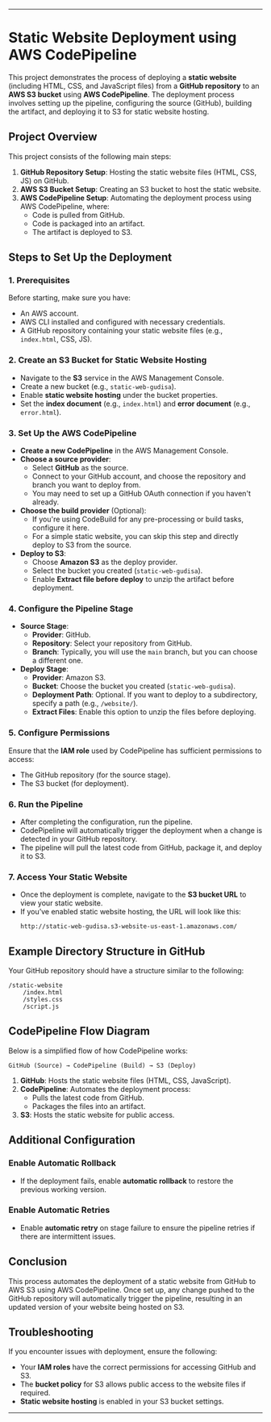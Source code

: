
---

# Static Website Deployment using AWS CodePipeline

This project demonstrates the process of deploying a **static website** (including HTML, CSS, and JavaScript files) from a **GitHub repository** to an **AWS S3 bucket** using **AWS CodePipeline**. The deployment process involves setting up the pipeline, configuring the source (GitHub), building the artifact, and deploying it to S3 for static website hosting.

## Project Overview

This project consists of the following main steps:

1. **GitHub Repository Setup**: Hosting the static website files (HTML, CSS, JS) on GitHub.
2. **AWS S3 Bucket Setup**: Creating an S3 bucket to host the static website.
3. **AWS CodePipeline Setup**: Automating the deployment process using AWS CodePipeline, where:
   - Code is pulled from GitHub.
   - Code is packaged into an artifact.
   - The artifact is deployed to S3.

## Steps to Set Up the Deployment

### 1. **Prerequisites**
   Before starting, make sure you have:
   - An AWS account.
   - AWS CLI installed and configured with necessary credentials.
   - A GitHub repository containing your static website files (e.g., `index.html`, CSS, JS).

### 2. **Create an S3 Bucket for Static Website Hosting**
   - Navigate to the **S3** service in the AWS Management Console.
   - Create a new bucket (e.g., `static-web-gudisa`).
   - Enable **static website hosting** under the bucket properties.
   - Set the **index document** (e.g., `index.html`) and **error document** (e.g., `error.html`).

### 3. **Set Up the AWS CodePipeline**
   - **Create a new CodePipeline** in the AWS Management Console.
   - **Choose a source provider**:
     - Select **GitHub** as the source.
     - Connect to your GitHub account, and choose the repository and branch you want to deploy from.
     - You may need to set up a GitHub OAuth connection if you haven't already.
   - **Choose the build provider** (Optional):
     - If you're using CodeBuild for any pre-processing or build tasks, configure it here.
     - For a simple static website, you can skip this step and directly deploy to S3 from the source.
   - **Deploy to S3**:
     - Choose **Amazon S3** as the deploy provider.
     - Select the bucket you created (`static-web-gudisa`).
     - Enable **Extract file before deploy** to unzip the artifact before deployment.

### 4. **Configure the Pipeline Stage**
   - **Source Stage**:
     - **Provider**: GitHub.
     - **Repository**: Select your repository from GitHub.
     - **Branch**: Typically, you will use the `main` branch, but you can choose a different one.
   - **Deploy Stage**:
     - **Provider**: Amazon S3.
     - **Bucket**: Choose the bucket you created (`static-web-gudisa`).
     - **Deployment Path**: Optional. If you want to deploy to a subdirectory, specify a path (e.g., `/website/`).
     - **Extract Files**: Enable this option to unzip the files before deploying.

### 5. **Configure Permissions**
   Ensure that the **IAM role** used by CodePipeline has sufficient permissions to access:
   - The GitHub repository (for the source stage).
   - The S3 bucket (for deployment).

### 6. **Run the Pipeline**
   - After completing the configuration, run the pipeline.
   - CodePipeline will automatically trigger the deployment when a change is detected in your GitHub repository.
   - The pipeline will pull the latest code from GitHub, package it, and deploy it to S3.

### 7. **Access Your Static Website**
   - Once the deployment is complete, navigate to the **S3 bucket URL** to view your static website.
   - If you’ve enabled static website hosting, the URL will look like this:
     ```
     http://static-web-gudisa.s3-website-us-east-1.amazonaws.com/
     ```

## Example Directory Structure in GitHub
Your GitHub repository should have a structure similar to the following:
```
/static-website
    /index.html
    /styles.css
    /script.js
```

## CodePipeline Flow Diagram

Below is a simplified flow of how CodePipeline works:

```
GitHub (Source) → CodePipeline (Build) → S3 (Deploy)
```

1. **GitHub**: Hosts the static website files (HTML, CSS, JavaScript).
2. **CodePipeline**: Automates the deployment process:
   - Pulls the latest code from GitHub.
   - Packages the files into an artifact.
3. **S3**: Hosts the static website for public access.

## Additional Configuration

### **Enable Automatic Rollback**
   - If the deployment fails, enable **automatic rollback** to restore the previous working version.

### **Enable Automatic Retries**
   - Enable **automatic retry** on stage failure to ensure the pipeline retries if there are intermittent issues.

## Conclusion

This process automates the deployment of a static website from GitHub to AWS S3 using AWS CodePipeline. Once set up, any change pushed to the GitHub repository will automatically trigger the pipeline, resulting in an updated version of your website being hosted on S3.

## Troubleshooting

If you encounter issues with deployment, ensure the following:
- Your **IAM roles** have the correct permissions for accessing GitHub and S3.
- The **bucket policy** for S3 allows public access to the website files if required.
- **Static website hosting** is enabled in your S3 bucket settings.

---

